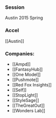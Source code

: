 
### Session
Austin 2015 Spring

### Accel
[[Austin]]

### Companies:
- [[Ampd]]
- [[FantasyHub]]
- [[One Model]]
- [[Pushmote]]
- [[Red Fox Insights]]
- [[Self]]
- [[StopLight]]
- [[StyleSage]]
- [[TheGreatOut]]
- [[Wonders Lab]]



